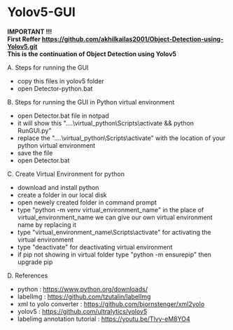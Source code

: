 # Yolov5-GUI

**IMPORTANT !!!**<br>
**First Reffer https://github.com/akhilkailas2001/Object-Detection-using-Yolov5.git<br>**
**This is the continuation of Object Detection using Yolov5**

A. Steps for running the GUI

- copy this files in yolov5 folder
- open Detector-python.bat

B. Steps for running the GUI in Python virtual environment

- open Detector.bat file in notpad
- it will show this "..\..\virtual_python\Scripts\activate && python RunGUI.py"
- replace the "..\..\virtual_python\Scripts\activate" with the location of your python virtual environment
- save the file
- open Detector.bat

C. Create Virtual Environment for python

- download and install python
- create a folder in our local disk
- open newely created folder in command prompt
- type "python -m venv virtual_environment_name" in the place of virtual_environment_name we can give our own virtual environment name by replacing it
- type "virtual_environment_name\Scripts\activate" for activating the virtual environment
- type "deactivate" for deactivating virtual environment
- if pip not showing in virtual folder type "python -m ensurepip" then upgrade pip

D. References

- python : https://www.python.org/downloads/
- labelImg : https://github.com/tzutalin/labelImg
- xml to yolo converter : https://github.com/bjornstenger/xml2yolo
- yolov5 : https://github.com/ultralytics/yolov5
- labelimg annotation tutorial : https://youtu.be/Tlvy-eM8YO4
